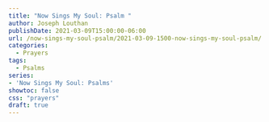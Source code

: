 ```yaml
---
title: "Now Sings My Soul: Psalm "
author: Joseph Louthan
publishDate: 2021-03-09T15:00:00-06:00
url: /now-sings-my-soul-psalm/2021-03-09-1500-now-sings-my-soul-psalm/
categories:
  - Prayers
tags:
  - Psalms
series:
- 'Now Sings My Soul: Psalms'
showtoc: false
css: "prayers"
draft: true
---
```

<div style="font-variant: small-caps;">

</div>

```text
```